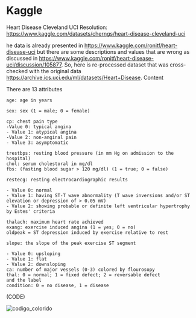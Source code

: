 # Kaggle
Heart Disease Cleveland UCI
Resolution: https://www.kaggle.com/datasets/cherngs/heart-disease-cleveland-uci

he data is already presented in https://www.kaggle.com/ronitf/heart-disease-uci but there are some descriptions and values that are wrong as discussed in https://www.kaggle.com/ronitf/heart-disease-uci/discussion/105877. So, here is re-processed dataset that was cross-checked with the original data https://archive.ics.uci.edu/ml/datasets/Heart+Disease.
Content

There are 13 attributes

    age: age in years
    
    sex: sex (1 = male; 0 = female)
    
    cp: chest pain type
    -Value 0: typical angina
    - Value 1: atypical angina
    -Value 2: non-anginal pain
    - Value 3: asymptomatic
    
    trestbps: resting blood pressure (in mm Hg on admission to the hospital)
    chol: serum cholestoral in mg/dl
    fbs: (fasting blood sugar > 120 mg/dl) (1 = true; 0 = false)
    
    restecg: resting electrocardiographic results
    
    - Value 0: normal
    - Value 1: having ST-T wave abnormality (T wave inversions and/or ST elevation or depression of > 0.05 mV)
    - Value 2: showing probable or definite left ventricular hypertrophy by Estes' criteria
    
    thalach: maximum heart rate achieved
    exang: exercise induced angina (1 = yes; 0 = no)
    oldpeak = ST depression induced by exercise relative to rest
    
    slope: the slope of the peak exercise ST segment
    
    - Value 0: upsloping
    - Value 1: flat
    - Value 2: downsloping
    ca: number of major vessels (0-3) colored by flourosopy
    thal: 0 = normal; 1 = fixed defect; 2 = reversable defect
    and the label
    condition: 0 = no disease, 1 = disease

(CODE)

![codigo_colorido](https://github.com/user-attachments/assets/74d641b3-1b59-4ee7-a0fa-571e583dcb3a)




